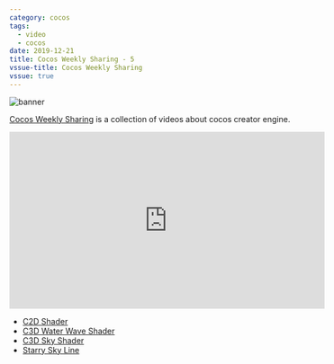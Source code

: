 ```yaml
---
category: cocos
tags:
  - video
  - cocos
date: 2019-12-21
title: Cocos Weekly Sharing - 5
vssue-title: Cocos Weekly Sharing
vssue: true
---
```


![banner](https://github.com/themoonbear/www/raw/master/assets/ccc/banner.jpg)

[Cocos Weekly Sharing](https://www.youtube.com/playlist?list=PLa45GP5VwxhWxOcp4aImM1dxsXAqG7QgN) is a collection of videos about cocos creator engine.

<!-- more -->

<iframe width="560" height="315" src="https://www.youtube.com/embed/Ss4Y_B7uVnY" frameborder="0" allow="accelerometer; autoplay; encrypted-media; gyroscope; picture-in-picture" allowfullscreen></iframe>

+ [C2D Shader](https://github.com/XuDaFei/CocosCreator-2.2.X-shader-demo)
+ [C3D Water Wave Shader](https://github.com/themoonbear/CCCShare/blob/master/WaterShaderDemo/README.md)
+ [C3D Sky Shader](https://github.com/themoonbear/CCCShare/blob/master/SkyShader/README.md)
+ [Starry Sky Line](https://forum.cocos.org/t/line/87362)